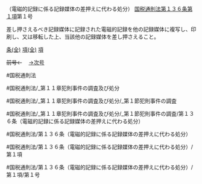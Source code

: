 （電磁的記録に係る記録媒体の差押えに代わる処分）
[国税通則法第１３６条第１項](国税通則法＿＿＿＿＿第１３６条第１項)第１号

差し押さえるべき記録媒体に記録された電磁的記録を他の記録媒体に複写し、印刷し、又は移転した上、当該他の記録媒体を差し押さえること。

[条(全)](国税通則法＿＿＿＿＿第１３６条_.md)    [項(全)](国税通則法＿＿＿＿＿第１３６条第１項_.md)    [項](国税通則法＿＿＿＿＿第１３６条第１項.md)

~~前号←~~　  [→次号](国税通則法＿＿＿＿＿第１３６条第１項第２号.md)

#国税通則法

#国税通則法/_第１１章犯則事件の調査及び処分

#国税通則法/_第１１章犯則事件の調査及び処分/_第１節犯則事件の調査

#国税通則法/_第１１章犯則事件の調査及び処分/_第１節犯則事件の調査/第１３６条（電磁的記録に係る記録媒体の差押えに代わる処分）

#国税通則法/第１３６条（電磁的記録に係る記録媒体の差押えに代わる処分）

#国税通則法/第１３６条（電磁的記録に係る記録媒体の差押えに代わる処分）/第１項

#国税通則法/第１３６条（電磁的記録に係る記録媒体の差押えに代わる処分）/第１項/第１号

